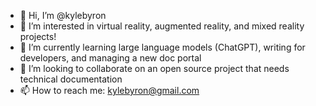 - 👋 Hi, I’m @kylebyron
- 👀 I’m interested in virtual reality, augmented reality, and mixed reality projects!
- 🌱 I’m currently learning large language models (ChatGPT), writing for developers, and managing a new doc portal
- 💞️ I’m looking to collaborate on an open source project that needs technical documentation
- 📫 How to reach me: kylebyron@gmail.com

<!---
kylebyron/kylebyron is a ✨ special ✨ repository because its `README.md` (this file) appears on your GitHub profile.
You can click the Preview link to take a look at your changes.
--->
